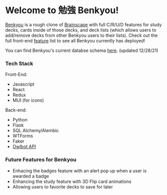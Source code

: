 # Welcome to 勉強 Benkyou!

[Benkyou](https://benkyou-app.herokuapp.com/) is a rough clone of [Brainscape](https://www.brainscape.com) with full C/R/U/D features for study decks, cards inside of those decks, and deck lists (which allows users to add/remove decks from other Benkyou users to their lists). Check out the full front-end [feature](https://github.com/ashleighctucker/benkyou/wiki/Feature-List) list to see all Benkyou currently has deployed!

 You can find Benkyou's current databse schema [here](https://github.com/ashleighctucker/benkyou/wiki/Database-Schema). (updated 12/28/21) 
 
 ### Tech Stack
 
 Front-End:
 * Javascript
 * React
 * Redux
 * MUI (for icons)

 Back-end:
 * Python
 * Flask
 * SQL Alchemy/Alembic
 * WTForms
 * Faker
 * [Owlbot API](https://owlbot.info)

### Future Features for Benkyou

* Enhacing the badges feature with an alert pop up when a user is awarded a badge
* Enhancing the study feature with 3D Flip card animations 
* Allowing users to favorite decks to save for later

